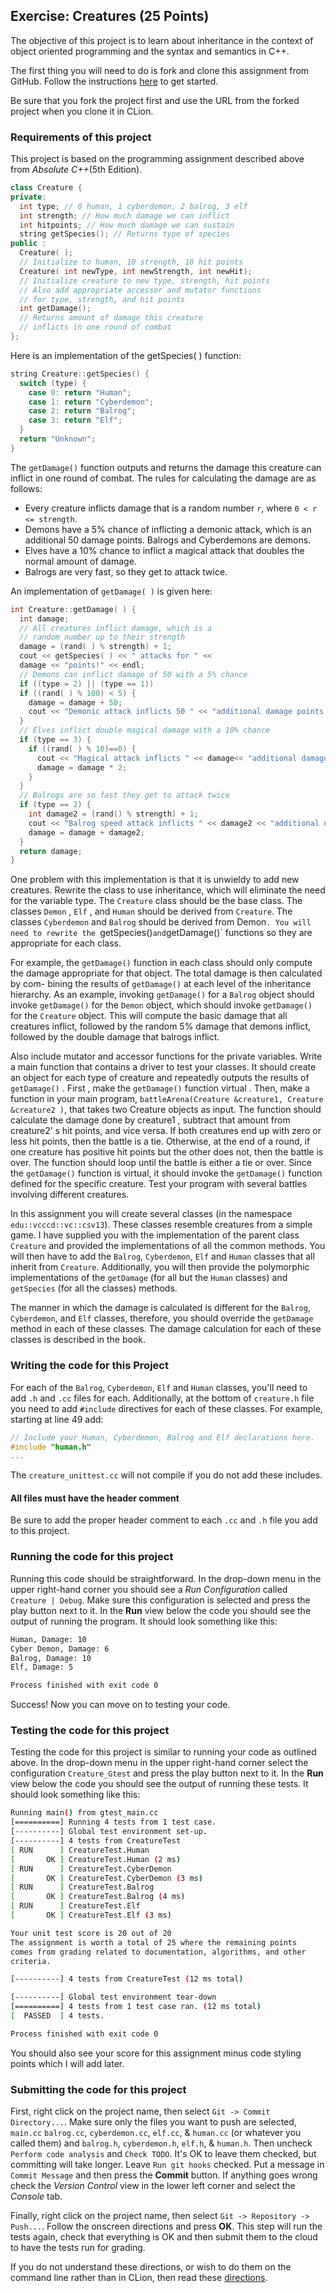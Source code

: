 ## Exercise: Creatures (25 Points)

The objective of this project is to learn about inheritance in the context of object oriented programming
and the syntax and semantics in C++.

The first thing you will need to do is fork and clone this assignment
from GitHub. Follow the instructions
[here](https://github.com/sbcc-cs140-fall2018/Course-Information/wiki)
to get started.

Be sure that you fork the project first and use the URL from
the forked project when you clone it in CLion.

### Requirements of this project

This project is based on the programming assignment described above from _Absolute C++_(5th Edition).

```cpp
class Creature {
private:
  int type; // 0 human, 1 cyberdemon, 2 balrog, 3 elf
  int strength; // How much damage we can inflict
  int hitpoints; // How much damage we can sustain
  string getSpecies(); // Returns type of species
public :
  Creature( );
  // Initialize to human, 10 strength, 10 hit points
  Creature( int newType, int newStrength, int newHit);
  // Initialize creature to new type, strength, hit points
  // Also add appropriate accessor and mutator functions
  // for type, strength, and hit points
  int getDamage();
  // Returns amount of damage this creature
  // inflicts in one round of combat
};
```

Here is an implementation of the getSpecies( ) function:

```cpp
string Creature::getSpecies() {
  switch (type) {
    case 0: return "Human";
    case 1: return "Cyberdemon";
    case 2: return "Balrog";
    case 3: return "Elf";
  }
  return "Unknown";
}
```

The `getDamage()` function outputs and returns the damage this creature can
inflict in one round of combat. The rules for calculating the damage are as follows:

- Every creature inflicts damage that is a random number `r`, where `0 < r <= strength`.
- Demons have a 5% chance of inflicting a demonic attack, which is an additional
50 damage points. Balrogs and Cyberdemons are demons.
- Elves have a 10% chance to inflict a magical attack that doubles the normal
amount of damage.
- Balrogs are very fast, so they get to attack twice.

An implementation of `getDamage( )` is given here:

```cpp
int Creature::getDamage( ) {
  int damage;
  // All creatures inflict damage, which is a
  // random number up to their strength
  damage = (rand( ) % strength) + 1;
  cout << getSpecies( ) << " attacks for " <<
  damage << "points!" << endl;
  // Demons can inflict damage of 50 with a 5% chance
  if ((type = 2) || (type == 1))
  if ((rand( ) % 100) < 5) {
    damage = damage + 50;
    cout << "Demonic attack inflicts 50 " << "additional damage points!" << endl;
  }
  // Elves inflict double magical damage with a 10% chance
  if (type == 3) {
    if ((rand( ) % 10)==0) {
      cout << "Magical attack inflicts " << damage<< "additional damage points!" << endl;
      damage = damage * 2;
    }
  }
  // Balrogs are so fast they get to attack twice
  if (type == 2) {
    int damage2 = (rand() % strength) + 1;
    cout << "Balrog speed attack inflicts " << damage2 << "additional damage points!" << endl;
    damage = damage + damage2;
  }
  return damage;
}
```

One problem with this implementation is that it is unwieldy to add new creatures.
Rewrite the class to use inheritance, which will eliminate the need for the variable
type. The `Creature` class should be the base class. The classes `Demon` , `Elf` , and
`Human` should be derived from `Creature`. The classes `Cyberdemon` and `Balrog`
should be derived from Demon`. You will need to rewrite the `getSpecies()` and
`getDamage()` functions so they are appropriate for each class.

For example, the `getDamage()` function in each class should only compute the
damage appropriate for that object. The total damage is then calculated by com-
bining the results of `getDamage()` at each level of the inheritance hierarchy.
As an example, invoking `getDamage()` for a `Balrog` object should invoke
`getDamage()` for the `Demon` object, which should invoke `getDamage()` for the
`Creature` object. This will compute the basic damage that all creatures inflict,
followed by the random 5% damage that demons inflict, followed by the double
damage that balrogs inflict.

Also include mutator and accessor functions for the private variables. Write a main
function that contains a driver to test your classes. It should create an object for
each type of creature and repeatedly outputs the results of `getDamage()` . First ,
make the `getDamage()` function virtual . Then, make a function in your main
program, `battleArena(Creature &creature1, Creature &creature2 )`, that
takes two Creature objects as input. The function should calculate the damage
done by creature1 , subtract that amount from creature2’ s hit points, and vice
versa. If both creatures end up with zero or less hit points, then the battle is a tie.
Otherwise, at the end of a round, if one creature has positive hit points but the
other does not, then the battle is over. The function should loop until the battle is
either a tie or over. Since the `getDamage()` function is virtual, it should invoke
the `getDamage()` function defined for the specific creature. Test your program
with several battles involving different creatures.

In this assignment you will create several classes (in the namespace `edu::vcccd::vc::csv13`). These classes
resemble creatures from a simple game. I have supplied you with the implementation of the parent
class `Creature` and provided the implementations of all the common methods. You will then have
to add the `Balrog`, `Cyberdemon`, `Elf` and `Human` classes that all inherit from `Creature`.
Additionally, you will then provide the polymorphic implementations of the `getDamage` (for all 
but the `Human` classes) and `getSpecies` (for all the classes) methods.

The manner in which the damage is calculated is different for the `Balrog`, `Cyberdemon`, and
`Elf` classes, therefore, you should override the `getDamage` method in each of these classes.
The damage calculation for each of these classes is described in the book.

### Writing the code for this Project

For each of the `Balrog`, `Cyberdemon`, `Elf` and `Human` classes, you'll need to add `.h` and 
`.cc` files for each. Additionally, at the bottom of `creature.h` file you need to add `#include`
directives for each of these classes. For example, starting at line 49 add:

```cpp
// Include your Human, Cyberdemon, Balrog and Elf declarations here.
#include "human.h"
...
```

The `creature_unittest.cc` will not compile if you do not add these includes.

#### All files must have the header comment

Be sure to add the proper header comment to each `.cc` and `.h` file you add to this project.

### Running the code for this project

Running this code should be straightforward. In the drop-down 
menu in the upper right-hand corner you should see a *Run
Configuration* called `Creature | Debug`. Make sure this 
configuration is selected and press the play button next to it.
In the **Run** view below the code you should see the output 
of running the program. It should look something like this:

```bash
Human, Damage: 10
Cyber Demon, Damage: 6
Balrog, Damage: 10
Elf, Damage: 5

Process finished with exit code 0
```

Success! Now you can move on to testing your code.

### Testing the code for this project

Testing the code for this project is similar to running your code
as outlined above. In the drop-down menu in the upper right-hand
corner select the configuration `Creature_Gtest` and press the
play button next to it. In the **Run** view below the code you should
see the output of running these tests. It should look something
like this:

```bash
Running main() from gtest_main.cc
[==========] Running 4 tests from 1 test case.
[----------] Global test environment set-up.
[----------] 4 tests from CreatureTest
[ RUN      ] CreatureTest.Human
[       OK ] CreatureTest.Human (2 ms)
[ RUN      ] CreatureTest.CyberDemon
[       OK ] CreatureTest.CyberDemon (3 ms)
[ RUN      ] CreatureTest.Balrog
[       OK ] CreatureTest.Balrog (4 ms)
[ RUN      ] CreatureTest.Elf
[       OK ] CreatureTest.Elf (3 ms)

Your unit test score is 20 out of 20
The assignment is worth a total of 25 where the remaining points
comes from grading related to documentation, algorithms, and other
criteria.

[----------] 4 tests from CreatureTest (12 ms total)

[----------] Global test environment tear-down
[==========] 4 tests from 1 test case ran. (12 ms total)
[  PASSED  ] 4 tests.

Process finished with exit code 0
```

You should also see your score for this
assignment minus code styling points which I will add later.

### Submitting the code for this project

First, right click on the project name, then select `Git -> Commit Directory...`. 
Make sure only the files you want to push are selected, `main.cc` `balrog.cc`, `cyberdemon.cc`,
`elf.cc`, & `human.cc` (or whatever you called them) and `balrog.h`, `cyberdemon.h`, `elf.h`, &
`human.h`. Then uncheck `Perform code analysis` and `Check TODO`. It's OK to leave them checked,
but committing will take longer. Leave `Run git hooks` checked. Put a message in `Commit Message`
and then press the **Commit** button. If anything goes wrong check the _Version Control_ view
in the lower left corner and select the _Console_ tab.
 
Finally, right click on the project name,
then select `Git -> Repository -> Push...`. Follow the onscreen directions
and press **OK**. This step will run the tests again, check that everything is OK
and then submit them to the cloud to have the tests run for grading.

If you do not understand these directions, or wish to do them on the command
line rather than in CLion, then read these [directions](https://github.com/sbcc-cs140-fall2018/Course-Information/wiki/How-to-Turn-In-Every-Project).
